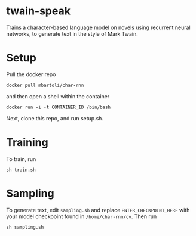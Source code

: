 # twain-speak
Trains a character-based language model on novels using recurrent neural networks, to generate text in the style of Mark Twain.

# Setup
Pull the docker repo
```
docker pull mbartoli/char-rnn
```
and then open a shell within the container 
```
docker run -i -t CONTAINER_ID /bin/bash
```
Next, clone this repo, and run setup.sh.  

# Training
To train, run  
```
sh train.sh 
```

# Sampling 
To generate text, edit ```sampling.sh``` and replace ```ENTER_CHECKPOINT_HERE``` with your model checkpoint found in ```/home/char-rnn/cv```.  Then run  
```
sh sampling.sh
```
